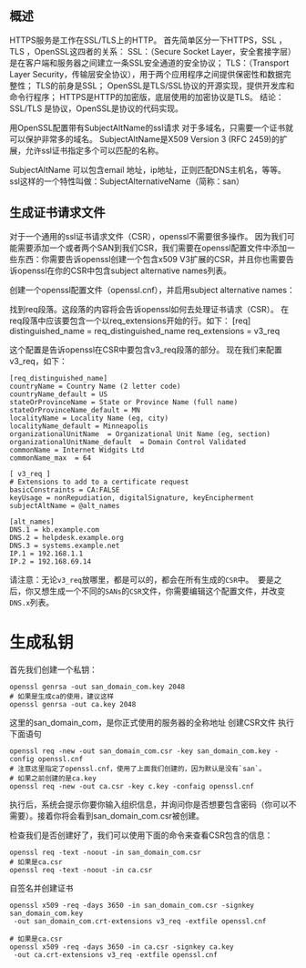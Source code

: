 ## 概述
HTTPS服务是工作在SSL/TLS上的HTTP。 
首先简单区分一下HTTPS，SSL ，TLS ，OpenSSL这四者的关系：
SSL：（Secure Socket Layer，安全套接字层）是在客户端和服务器之间建立一条SSL安全通道的安全协议；
TLS：（Transport Layer Security，传输层安全协议），用于两个应用程序之间提供保密性和数据完整性；
TLS的前身是SSL；
OpenSSL是TLS/SSL协议的开源实现，提供开发库和命令行程序；
HTTPS是HTTP的加密版，底层使用的加密协议是TLS。
结论：SSL/TLS 是协议，OpenSSL是协议的代码实现。

用OpenSSL配置带有SubjectAltName的ssl请求
对于多域名，只需要一个证书就可以保护非常多的域名。 
SubjectAltName是X509 Version 3 (RFC 2459)的扩展，允许ssl证书指定多个可以匹配的名称。

SubjectAltName 可以包含email 地址，ip地址，正则匹配DNS主机名，等等。 
ssl这样的一个特性叫做：SubjectAlternativeName（简称：san）

## 生成证书请求文件
对于一个通用的ssl证书请求文件（CSR），openssl不需要很多操作。 
因为我们可能需要添加一个或者两个SAN到我们CSR，我们需要在openssl配置文件中添加一些东西：你需要告诉openssl创建一个包含x509 V3扩展的CSR，并且你也需要告诉openssl在你的CSR中包含subject alternative names列表。

创建一个openssl配置文件（openssl.cnf），并启用subject alternative names：

找到req段落。这段落的内容将会告诉openssl如何去处理证书请求（CSR）。 
在req段落中应该要包含一个以req_extensions开始的行。如下：
[req]
distinguished_name = req_distinguished_name
req_extensions = v3_req

这个配置是告诉openssl在CSR中要包含v3_req段落的部分。 
现在我们来配置v3_req，如下：
```
[req_distinguished_name]
countryName = Country Name (2 letter code)
countryName_default = US
stateOrProvinceName = State or Province Name (full name)
stateOrProvinceName_default = MN
localityName = Locality Name (eg, city)
localityName_default = Minneapolis
organizationalUnitName  = Organizational Unit Name (eg, section)
organizationalUnitName_default  = Domain Control Validated
commonName = Internet Widgits Ltd
commonName_max  = 64

[ v3_req ]
# Extensions to add to a certificate request
basicConstraints = CA:FALSE
keyUsage = nonRepudiation, digitalSignature, keyEncipherment
subjectAltName = @alt_names

[alt_names]
DNS.1 = kb.example.com
DNS.2 = helpdesk.example.org
DNS.3 = systems.example.net
IP.1 = 192.168.1.1
IP.2 = 192.168.69.14
```

请注意：无论`v3_req`放哪里，都是可以的，都会在所有生成的`CSR`中。 
要是之后，你又想生成一个不同的`SANs`的`CSR`文件，你需要编辑这个配置文件，并改变`DNS.x`列表。

# 生成私钥

首先我们创建一个私钥：
```
openssl genrsa -out san_domain_com.key 2048
# 如果是生成ca的使用，建议这样
openssl genrsa -out ca.key 2048
```
这里的san_domain_com，是你正式使用的服务器的全称地址
创建CSR文件
执行下面语句
```
openssl req -new -out san_domain_com.csr -key san_domain_com.key -config openssl.cnf
# 注意这里指定了openssl.cnf，使用了上面我们创建的，因为默认是没有`san`。
# 如果之前创建的是ca.key
openssl req -new -out ca.csr -key c.key -confaig openssl.cnf
```
执行后，系统会提示你要你输入组织信息，并询问你是否想要包含密码（你可以不需要）。接着你将会看到san_domain_com.csr被创建。

检查我们是否创建好了，我们可以使用下面的命令来查看CSR包含的信息：
```
openssl req -text -noout -in san_domain_com.csr
# 如果是ca.csr
openssl req -text -noout -in ca.csr
```
自签名并创建证书
```
openssl x509 -req -days 3650 -in san_domain_com.csr -signkey san_domain_com.key
 -out san_domain_com.crt-extensions v3_req -extfile openssl.cnf

# 如果是ca.csr
openssl x509 -req -days 3650 -in ca.csr -signkey ca.key
 -out ca.crt-extensions v3_req -extfile openssl.cnf
```